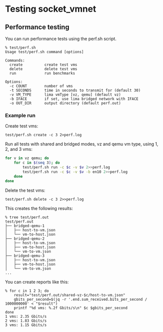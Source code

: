 # Testing socket_vmnet

## Performance testing

You can run performance tests using the perf.sh script.

```console
% test/perf.sh
Usage test/perf.sh command [options]

Commands:
  create          create test vms
  delete          delete test vms
  run             run benchmarks

Options:
  -c COUNT        number of vms
  -t SECONDS      time in seconds to transmit for (default 30)
  -v VM_TYPE      lima vmType [vz, qemu] (default vz)
  -b IFACE        if set, use lima bridged network with IFACE
  -o OUT_DIR      output directory (default perf.out)
```

### Example run

Create test vms:

```console
test/perf.sh create -c 3 2>perf.log
```

Run all tests with shared and bridged modes, vz and qemu vm type,
using 1, 2, and 3 vms:

```bash
for v in vz qemu; do
    for c in $(seq 3); do
        test/perf.sh run -c $c -v $v 2>>perf.log
        test/perf.sh run -c $c -v $v -b en10 2>>perf.log
    done
done
```

Delete the test vms:

```console
test/perf.sh delete -c 3 2>>perf.log
```

This creates the following results:

```console
% tree test/perf.out
test/perf.out
├── bridged-qemu-1
│   ├── host-to-vm.json
│   └── vm-to-host.json
├── bridged-qemu-2
│   ├── host-to-vm.json
│   ├── vm-to-host.json
│   └── vm-to-vm.json
├── bridged-qemu-3
│   ├── host-to-vm.json
│   ├── vm-to-host.json
│   └── vm-to-vm.json
...
```

You can create reports like this:

```console
% for c in 1 2 3; do
    result="test/perf.out/shared-vz-$c/host-to-vm.json"
    gbits_per_second=$(jq -r '.end.sum_received.bits_per_second / 1000000000' < "$result")
    printf "%d vms: %.2f Gbits/s\n" $c $gbits_per_second
done
1 vms: 2.35 Gbits/s
2 vms: 1.83 Gbits/s
3 vms: 1.15 Gbits/s
```
